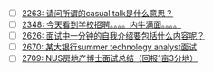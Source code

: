 - [ ] [2263: 请问所谓的casual talk是什么意思？](http://instant.1point3acres.com/thread/2263)
- [ ] [2348: 今天看到学校招聘。。。。内牛满面。。。。](http://instant.1point3acres.com/thread/2348)
- [ ] [2626: 面试中一分钟的自我介绍要包括什么内容呢？](http://instant.1point3acres.com/thread/2626)
- [ ] [2670: 某大银行summer technology analyst面试](http://instant.1point3acres.com/thread/2670)
- [ ] [2709: NUS房地产博士面试总结（回报1亩3分地）](http://instant.1point3acres.com/thread/2709)
